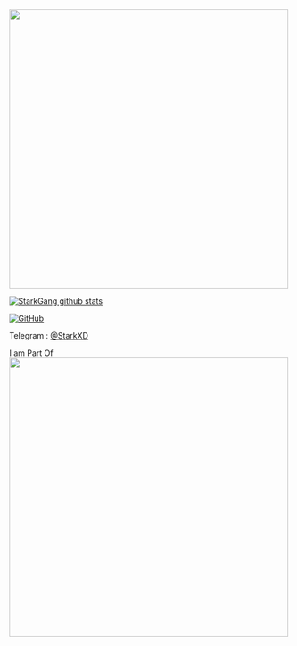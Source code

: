 <img align='centre' src='https://64.media.tumblr.com/a5fe255695dea8a5b8705d1f2009ca55/tumblr_n5hho4IUAe1r922azo1_r1_500.gif' width='500"'>

[![StarkGang github stats](https://github-readme-stats.vercel.app/api?username=StarkGang)](https://github.com/Starkgang)

[![GitHub](https://img.shields.io/badge/dynamic/json?logo=github&label=GitHub+Followers&labelColor=282c34&color=181717&query=%24.data.totalSubs&url=https%3A%2F%2Fapi.spencerwoo.com%2Fsubstats%2F%3Fsource%3Dgithub%26queryKey%3DStarkgang&longCache=true)](https://github.com/Starkgang)

Telegram : [@StarkXD](t.me/starkxD)

I am Part Of <img align='centre' src='https://telegra.ph/file/db0b776a5934a9b9aed48.jpg' width='500"'>
